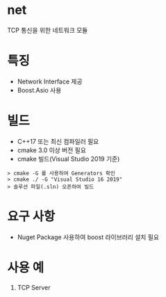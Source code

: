 # net
TCP 통신을 위한 네트워크 모듈

# 특징
- Network Interface 제공
- Boost.Asio 사용

# 빌드
- C++17 또는 최신 컴파일러 필요
- cmake 3.0 이상 버전 필요
- cmake 빌드(Visual Studio 2019 기준)
```
> cmake -G 를 사용하여 Generators 확인
> cmake ./ -G "Visual Studio 16 2019"
> 솔루션 파일(.sln) 오픈하여 빌드
```

# 요구 사항
- Nuget Package 사용하여 boost 라이브러리 설치 필요

# 사용 예
1. TCP Server 
```c++

```
